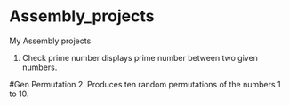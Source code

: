 # Assembly_projects
My Assembly projects
1. Check prime number displays prime number between two given numbers.

#Gen Permutation 
2. Produces ten random permutations of the numbers 1 to 10.

